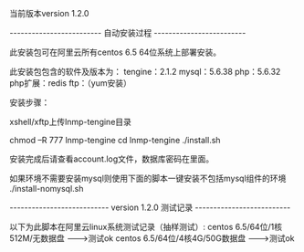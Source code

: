 当前版本version 1.2.0

------------------------- 自动安装过程 -------------------------

此安装包可在阿里云所有centos 6.5 64位系统上部署安装。

此安装包包含的软件及版本为：
tengine：2.1.2
mysql：5.6.38
php：5.6.32
php扩展：redis
ftp：（yum安装）

安装步骤：

xshell/xftp上传lnmp-tengine目录

chmod –R 777 lnmp-tengine
cd lnmp-tengine
./install.sh

安装完成后请查看account.log文件，数据库密码在里面。

如果环境不需要安装mysql则使用下面的脚本一键安装不包括mysql组件的环境
./install-nomysql.sh

--------------------------- version 1.2.0 测试记录 --------------------------

以下为此脚本在阿里云linux系统测试记录（抽样测试）:
centos 6.5/64位/1核512M/无数据盘     --->测试ok
centos 6.5/64位/4核4G/50G数据盘      --->测试ok
